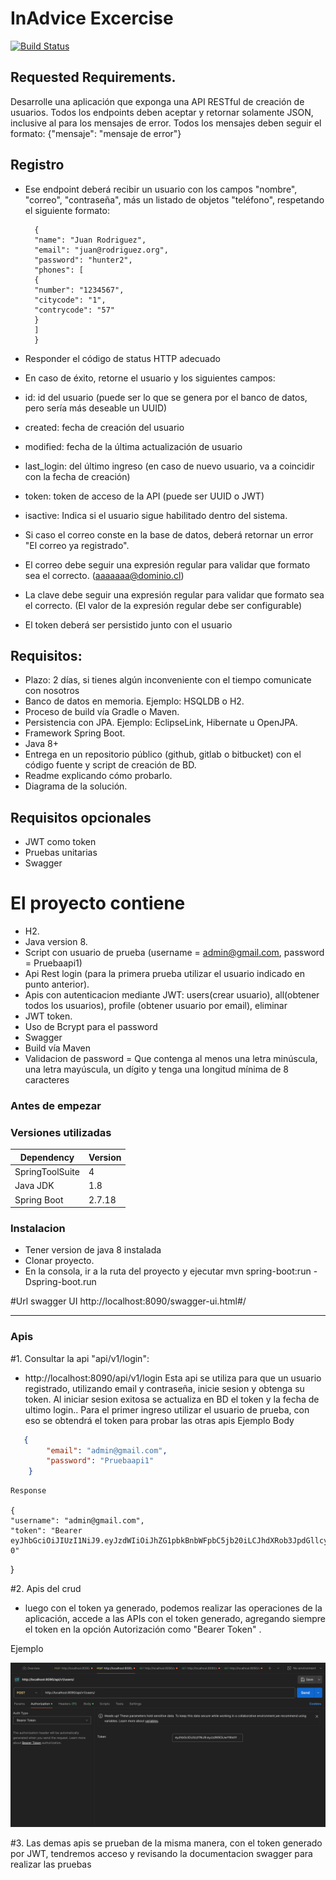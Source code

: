 # InAdvice Excercise

[![Build Status](https://travis-ci.org/joemccann/dillinger.svg?branch=master)](https://travis-ci.org/joemccann/dillinger)

## Requested Requirements.

Desarrolle una aplicación que exponga una API RESTful de creación de usuarios.
Todos los endpoints deben aceptar y retornar solamente JSON, inclusive al para los mensajes de error.
Todos los mensajes deben seguir el formato:
{"mensaje": "mensaje de error"}

## Registro

- Ese endpoint deberá recibir un usuario con los campos "nombre", "correo", "contraseña", más
un listado de objetos "teléfono", respetando el siguiente formato:

        {
        "name": "Juan Rodriguez",
        "email": "juan@rodriguez.org",
        "password": "hunter2",
        "phones": [
        {
        "number": "1234567",
        "citycode": "1",
        "contrycode": "57"
        }
        ]
        }

- Responder el código de status HTTP adecuado
- En caso de éxito, retorne el usuario y los siguientes campos:
- id: id del usuario (puede ser lo que se genera por el banco de datos, pero sería más
deseable un UUID)
- created: fecha de creación del usuario
- modified: fecha de la última actualización de usuario
- last_login: del último ingreso (en caso de nuevo usuario, va a coincidir con la fecha
de creación)
- token: token de acceso de la API (puede ser UUID o JWT)
- isactive: Indica si el usuario sigue habilitado dentro del sistema.
- Si caso el correo conste en la base de datos, deberá retornar un error "El correo ya
registrado".
- El correo debe seguir una expresión regular para validar que formato sea el correcto.
(aaaaaaa@dominio.cl)
- La clave debe seguir una expresión regular para validar que formato sea el correcto. (El
valor de la expresión regular debe ser configurable)
- El token deberá ser persistido junto con el usuario


## Requisitos:
- Plazo: 2 días, si tienes algún inconveniente con el tiempo comunicate con nosotros
- Banco de datos en memoria. Ejemplo: HSQLDB o H2.
- Proceso de build vía Gradle o Maven.
- Persistencia con JPA. Ejemplo: EclipseLink, Hibernate u OpenJPA.
- Framework Spring Boot.
- Java 8+
- Entrega en un repositorio público (github, gitlab o bitbucket) con el código fuente y script de
creación de BD.
- Readme explicando cómo probarlo.
- Diagrama de la solución.

## Requisitos opcionales
- JWT como token
- Pruebas unitarias
- Swagger

# El proyecto contiene

  - H2.
  - Java version 8.
  - Script con usuario de prueba (username = admin@gmail.com, password = Pruebaapi1)
  - Api Rest login (para la primera prueba utilizar el usuario indicado en punto anterior).
  - Apis con autenticacion mediante JWT: users(crear usuario), all(obtener todos los usuarios), profile (obtener usuario por email), eliminar
  - JWT token.
  - Uso de Bcrypt para el password
  - Swagger
  - Build vía Maven
  - Validacion de password = Que contenga al menos una letra minúscula, una letra mayúscula, un dígito y tenga una longitud mínima de 8 caracteres


###  Antes de empezar

### Versiones utilizadas

| Dependency | Version |
| ------ | ------ |
| SpringToolSuite| 4|
| Java JDK  | 1.8 |
| Spring Boot  | 2.7.18 |


### Instalacion

- Tener version de java 8 instalada
- Clonar proyecto.
- En la consola,  ir a la ruta del proyecto y ejecutar mvn spring-boot:run -Dspring-boot.run

#Url swagger UI
http://localhost:8090/swagger-ui.html#/

------------------------------------------------------------------------------------------

### Apis


#1. Consultar la api "api/v1/login":

 - http://localhost:8090/api/v1/login
   Esta api se utiliza para que un usuario registrado, utilizando email y contraseña, inicie sesion y obtenga su token. Al iniciar sesion exitosa se actualiza en BD el token y la fecha de ultimo login..
	 Para el primer ingreso utilizar el usuario de prueba, con eso se obtendrá el token para probar las otras apis
   Ejemplo Body

 ```json
    {
         "email": "admin@gmail.com",
         "password": "Pruebaapi1"
     }
 ```
 	
 	Response
 	
	{
    "username": "admin@gmail.com",
    "token": "Bearer eyJhbGciOiJIUzI1NiJ9.eyJzdWIiOiJhZG1pbkBnbWFpbC5jb20iLCJhdXRob3JpdGllcyI6WyJST0xFX1VTRVIiXSwiaWF0IjoxNzE1NjU3ODgzLCJleHAiOjE3MTU3NDQyODN9.obYr1iDhAPA7LYXRt6GRLE6EscDv64i7KqZiaqf_S-0"
  }
 	
#2. Apis del crud

 - luego con el token ya generado, podemos realizar las operaciones de la aplicación, accede a las APIs con el token generado, agregando siempre el token en la opción Autorización como "Bearer Token" .	

Ejemplo

![alt text](https://github.com/alanisPao/desafio-inAdvance-bci/blob/master/token.png?raw=true)



#3. Las demas apis se prueban de la misma manera, con el token generado por JWT, tendremos acceso y revisando la documentacion swagger para realizar las pruebas
